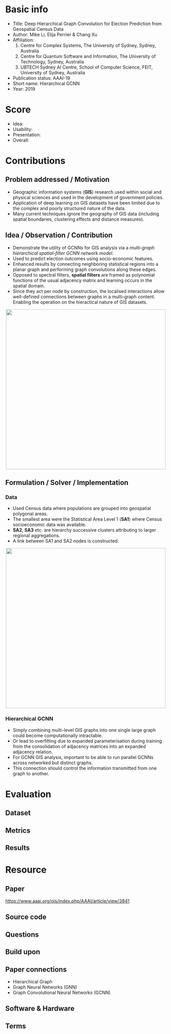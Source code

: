 # Basic info
- Title: Deep Hierarchical Graph Convolution for Election Prediction from Geospatial Census Data
- Author: Mike Li, Elija Perrier & Chang Xu
- Affiliation: 
  1. Centre for Complex Systems, The University of Sydney, Sydney, Australia
  2. Centre for Quantum Software and Information, The University of Technology, Sydney, Australia
  3. UBTECH Sydney AI Centre, School of Computer Science, FEIT, University of Sydney, Australia
- Publication status: AAAI-19
- Short name: Hierarchical GCNN
- Year: 2019

# Score
- Idea: 
- Usability: 
- Presentation: 
- Overall: 

# Contributions
## Problem addressed / Motivation
- Geographic information systems (**GIS**) research used within social and physical sciences and used in the development of government policies.
- Application of deep learning on GIS datasets have been limited due to the complex and poorly structured nature of the data.
- Many current techniques ignore the geography of GIS data (including spatial boundaries, clustering effects and distance measures).

## Idea / Observation / Contribution
- Demonstrate the utility of GCNNs for GIS analysis via a *multi-graph hierarchical spatial-filter GCNN network model*.
- Used to predict election outcomes using socio-economic features.
- Enhanced results by connecting neighboring statistical regions into a planar graph and performing graph convolutions along these edges.
- Opposed to spectral filters, **spatial filters** are framed as polynomial functions of the usual adjacency matrix and learning occurs in the spatial domain.
- Since they act per node by construction, the localised interactions allow well-defined connections between graphs in a multi-graph content. Enabling the operation on the hieractical nature of GIS datasets.

<p align="center">
  <img src="https://github.com/AndrewColligan/Paper-Reading-Notes/blob/master/Notes/Imgs/Hierarchical_GCNN_Fig_1.PNG" width = 500>
</p>

## Formulation / Solver / Implementation
### Data
- Used Census data where populations are grouped into geospatial polygonal areas.
- The smallest area were the Statistical Area Level 1 (**SA1**) where Census socioeconomic data was available.
- **SA2**, **SA3** etc. are hierarchy successive clusters attributing to larger regional aggregations.
- A link between SA1 and SA2 nodes is constructed.

<p align="center">
  <img src="https://github.com/AndrewColligan/Paper-Reading-Notes/blob/master/Notes/Imgs/Hierarchical_GCNN_Fig_2.PNG" width = 500>
</p>

### Hierarchical GCNN
- Simply combining multi-level GIS graphs into one single large graph could become computationally intractable.
- Or lead to overfitting due to expanded parameterisation during training from the consolidation of adjacency matrices into an expanded adjacency relation.
- For GCNN GIS analysis, important to be able to run parallel GCNNs across networked but distinct graphs.
- This connection should control the information transmitted from one graph to another.

# Evaluation
## Dataset


## Metrics


## Results

# Resource
## Paper
https://www.aaai.org/ojs/index.php/AAAI/article/view/3841

## Source code


## Questions


## Build upon


## Paper connections
- Hierarchical Graph
- Graph Neural Networks (GNN)
- Graph Convolutional Neural Networks (GCNN)

## Software & Hardware


## Terms

